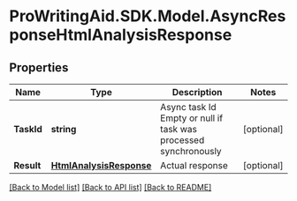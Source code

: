 # ProWritingAid.SDK.Model.AsyncResponseHtmlAnalysisResponse
## Properties

Name | Type | Description | Notes
------------ | ------------- | ------------- | -------------
**TaskId** | **string** | Async task Id  Empty or null if task was processed synchronously | [optional] 
**Result** | [**HtmlAnalysisResponse**](HtmlAnalysisResponse.md) | Actual response | [optional] 

[[Back to Model list]](../README.md#documentation-for-models) [[Back to API list]](../README.md#documentation-for-api-endpoints) [[Back to README]](../README.md)

